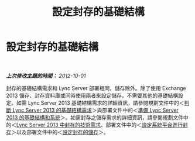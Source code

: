 ﻿---
title: 設定封存的基礎結構
TOCTitle: 設定封存的基礎結構
ms:assetid: d3995b0d-52c4-49f9-8d33-ea8d77c65a9d
ms:mtpsurl: https://technet.microsoft.com/zh-tw/library/JJ205287(v=OCS.15)
ms:contentKeyID: 49292431
ms.date: 08/10/2015
mtps_version: v=OCS.15
ms.translationtype: HT
---

# 設定封存的基礎結構

 

_**上次修改主題的時間：** 2012-10-01_

封存的基礎結構需求和 Lync Server 部署相同，儲存除外。除了使用 Exchange 2013 儲存、封存資料庫或同時使用兩者來設定儲存，不需要其他的基礎結構設定。如需 Lync Server 2013 基礎結構需求的詳細資訊，請參閱規劃文件中的＜[判斷 Lync Server 2013 的基礎結構需求](lync-server-2013-determining-your-infrastructure-requirements.md)＞與部署文件中的＜[準備 Lync Server 2013 的基礎結構和系統](lync-server-2013-preparing-the-infrastructure-and-systems.md)＞。如需封存之儲存需求的詳細資訊，請參閱規劃文件中的＜[Lync Server 2013 中封存的技術需求](lync-server-2013-technical-requirements-for-archiving.md)、部署文件中的＜[設定系統平台進行封存](lync-server-2013-setting-up-system-platforms-for-archiving.md)＞以及部署文件中的＜[設定封存的儲存](lync-server-2013-setting-up-storage-for-archiving.md)＞。

